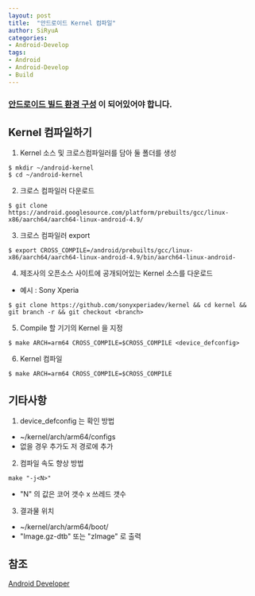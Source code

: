 ```yaml
---
layout: post
title:  "안드로이드 Kernel 컴파일"
author: SiRyuA
categories:
- Android-Develop
tags:
- Android
- Android-Develop
- Build
---
```


### [안드로이드 빌드 환경 구성](/android/android-build-settings.html) 이 되어있어야 합니다.

## Kernel 컴파일하기
1. Kernel 소스 및 크로스컴파일러를 담아 둘 폴더를 생성
~~~~
$ mkdir ~/android-kernel
$ cd ~/android-kernel
~~~~
2. 크로스 컴파일러 다운로드
~~~~
$ git clone https://android.googlesource.com/platform/prebuilts/gcc/linux-x86/aarch64/aarch64-linux-android-4.9/
~~~~
3. 크로스 컴파일러 export
~~~~
$ export CROSS_COMPILE=/android/prebuilts/gcc/linux-x86/aarch64/aarch64-linux-android-4.9/bin/aarch64-linux-android-
~~~~
4. 제조사의 오픈소스 사이트에 공개되어있는 Kernel 소스를 다운로드
 * 예시 : Sony Xperia
 ~~~~
 $ git clone https://github.com/sonyxperiadev/kernel && cd kernel && git branch -r && git checkout <branch>
 ~~~~
5. Compile 할 기기의 Kernel 을 지정
~~~~
$ make ARCH=arm64 CROSS_COMPILE=$CROSS_COMPILE <device_defconfig>
~~~~
6. Kernel 컴파일
~~~~
$ make ARCH=arm64 CROSS_COMPILE=$CROSS_COMPILE
~~~~


## 기타사항
1. device_defconfig 는 확인 방법
 * ~/kernel/arch/arm64/configs
 * 없을 경우 추가도 저 경로에 추가
2. 컴파일 속도 향상 방법
~~~~
make "-j<N>"
~~~~
 * "N" 의 값은 코어 갯수 x 쓰레드 갯수
3. 결과물 위치
 * ~/kernel/arch/arm64/boot/
 * "Image.gz-dtb" 또는 "zImage" 로 출력


## 참조
[Android Developer](https://source.android.com/setup/build/requirements)

